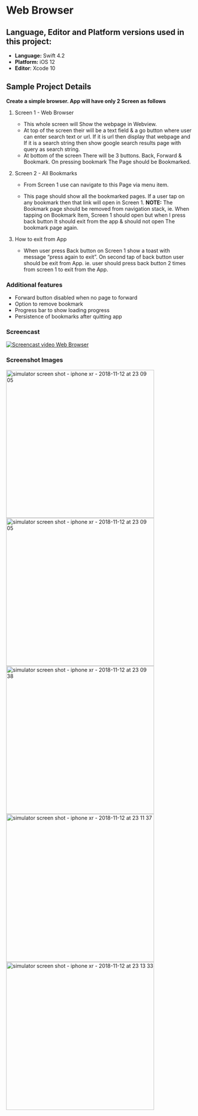 # Web Browser

## Language, Editor and Platform versions used in this project:
* **Language:** Swift 4.2
* **Platform:** iOS 12
* **Editor**: Xcode 10

## Sample Project Details
**Create a simple browser. App will have only 2 Screen as follows**

1. Screen 1 - Web Browser
    * This whole screen will Show the webpage in Webview.
    * At top of the screen their will be a text field & a go button where user can enter search text or url. If it is url then display that webpage and If it is a search string then show google search results page with query as search string.
    * At bottom of the screen There will be 3 buttons. Back, Forward & Bookmark. On pressing bookmark The Page should be Bookmarked.

2. Screen 2 - All Bookmarks

    * From Screen 1 use can navigate to this Page via menu item.

    * This page should show all the bookmarked pages. If a user tap on any bookmark then that link will open in Screen 1. **NOTE:** The Bookmark page should be removed from navigation stack, ie. When tapping on Bookmark Item, Screen 1 should open but when I press back button It should exit from the app & should not open The bookmark page again.

3. How to exit from App

    * When user press Back button on Screen 1 show a toast with message “press again to exit”. On second tap of back button user should be exit from App. ie. user should press back button 2 times from screen 1 to exit from the App.


### Additional features
* Forward button disabled when no page to forward
* Option to remove bookmark
* Progress bar to show loading progress
* Persistence of bookmarks after quitting app

### Screencast
[![Screencast video Web Browser](https://img.youtube.com/vi/3IBDZmc1DwQ/0.jpg)](https://www.youtube.com/watch?v=3IBDZmc1DwQ)

### Screenshot Images

<img src="https://user-images.githubusercontent.com/12752821/48365413-dd964900-e6d0-11e8-9c7b-1d04268dcd72.png" alt="simulator screen shot - iphone xr - 2018-11-12 at 23 09 05" width="400">

<img src="https://user-images.githubusercontent.com/12752821/48365468-061e4300-e6d1-11e8-830d-43c65fbb25ed.png" alt="simulator screen shot - iphone xr - 2018-11-12 at 23 09 05" width="400">

<img src="https://user-images.githubusercontent.com/12752821/48365504-1e8e5d80-e6d1-11e8-888e-dc207f23c97a.png" alt="simulator screen shot - iphone xr - 2018-11-12 at 23 09 38" width="400">

<img src="https://user-images.githubusercontent.com/12752821/48365528-3239c400-e6d1-11e8-916f-8f9cddd80606.png" alt="simulator screen shot - iphone xr - 2018-11-12 at 23 11 37" width="400">

<img src="https://user-images.githubusercontent.com/12752821/48365560-47165780-e6d1-11e8-9045-607c78616ba8.png" alt="simulator screen shot - iphone xr - 2018-11-12 at 23 13 33" width="400">



